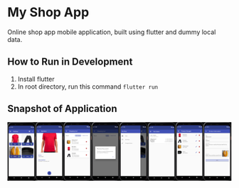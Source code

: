 # My Shop App

Online shop app mobile application, built using flutter and dummy local data.

## How to Run in Development

1. Install flutter
2. In root directory, run this command
`flutter run`

## Snapshot of Application
![My Shop App Snapshot](https://raw.githubusercontent.com/alvinsenjaya/my-shop-app/master/snapshot.png)

